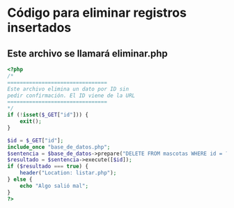 # Código para eliminar registros insertados
## Este archivo se llamará eliminar.php
```php
<?php
/*
================================
Este archivo elimina un dato por ID sin
pedir confirmación. El ID viene de la URL
================================
*/
if (!isset($_GET["id"])) {
    exit();
}

$id = $_GET["id"];
include_once "base_de_datos.php";
$sentencia = $base_de_datos->prepare("DELETE FROM mascotas WHERE id = ?;");
$resultado = $sentencia->execute([$id]);
if ($resultado === true) {
    header("Location: listar.php");
} else {
    echo "Algo salió mal";
}
?>
```
